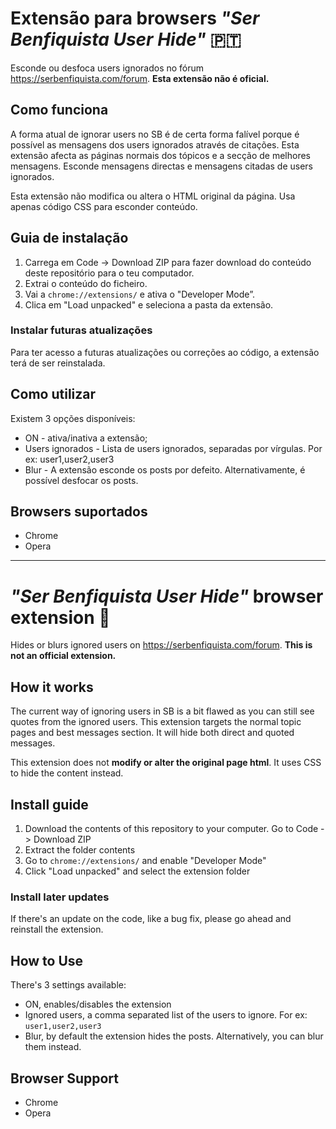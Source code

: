 
# Extensão para browsers *"Ser Benfiquista User Hide"* 🇵🇹

Esconde ou desfoca users ignorados no fórum https://serbenfiquista.com/forum. __Esta extensão não é oficial.__

## Como funciona

A forma atual de ignorar users no SB é de certa forma falível porque é possível as mensagens dos users ignorados através de citações. Esta extensão afecta as páginas normais dos tópicos e a secção de melhores mensagens. Esconde mensagens directas e mensagens citadas de users ignorados.

Esta extensão não modifica ou altera o HTML original da página. Usa apenas código CSS para esconder conteúdo.

## Guia de instalação

1. Carrega em Code -> Download ZIP para fazer download do conteúdo deste repositório para o teu computador.
2. Extrai o conteúdo do ficheiro.
3. Vai a `chrome://extensions/` e ativa o "Developer Mode”.
4. Clica em "Load unpacked" e seleciona a pasta da extensão.

### Instalar futuras atualizações

Para ter acesso a futuras atualizações ou correções ao código, a extensão terá de ser reinstalada.

## Como utilizar

Existem 3 opções disponíveis:
* ON - ativa/inativa a extensão;
* Users ignorados - Lista de users ignorados, separadas por vírgulas. Por ex: user1,user2,user3
* Blur - A extensão esconde os posts por defeito. Alternativamente, é possível desfocar os posts.

## Browsers suportados

* Chrome
* Opera

---

# *"Ser Benfiquista User Hide"* browser extension 🏴󠁧󠁢󠁥󠁮󠁧󠁿

Hides or blurs ignored users on https://serbenfiquista.com/forum. **This is not an official extension.**

## How it works
 
The current way of ignoring users in SB is a bit flawed as you can still see quotes from the ignored users.
This extension targets the normal topic pages and best messages section. It will hide both direct and quoted messages.

This extension does not **modify or alter the original page html**. It uses CSS to hide the content instead.

## Install guide

1. Download the contents of this repository to your computer. Go to Code -> Download ZIP
2. Extract the folder contents
3. Go to `chrome://extensions/` and enable "Developer Mode"
4. Click "Load unpacked" and select the extension folder

### Install later updates

If there's an update on the code, like a bug fix, please go ahead and reinstall the extension.

## How to Use

There's 3 settings available:

- ON, enables/disables the extension
- Ignored users, a comma separated list of the users to ignore. For ex: `user1,user2,user3`
- Blur, by default the extension hides the posts. Alternatively, you can blur them instead.

## Browser Support

- Chrome
- Opera
